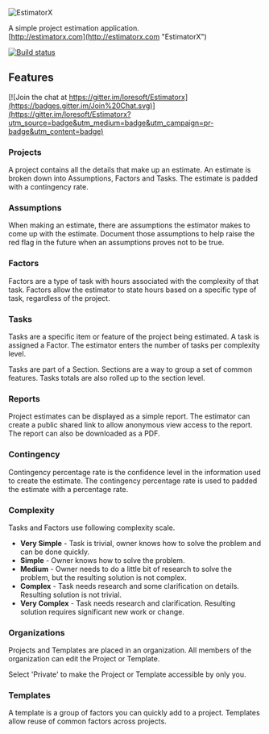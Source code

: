 ![EstimatorX](https://raw.githubusercontent.com/loresoft/Estimatorx/master/Code/Source/Estimatorx.Web/Content/EstimatorX-logo.png)

A simple project estimation application.   
[http://estimatorx.com](http://estimatorx.com "EstimatorX")

[![Build status](https://ci.appveyor.com/api/projects/status/8pc9g61vm9yxqrbc)](https://ci.appveyor.com/project/LoreSoft/estimatorx)

## Features

[![Join the chat at https://gitter.im/loresoft/Estimatorx](https://badges.gitter.im/Join%20Chat.svg)](https://gitter.im/loresoft/Estimatorx?utm_source=badge&utm_medium=badge&utm_campaign=pr-badge&utm_content=badge)

### Projects

A project contains all the details that make up an estimate. An estimate is broken down into Assumptions, Factors and Tasks. The estimate is padded with a contingency rate.

### Assumptions

When making an estimate, there are assumptions the estimator makes to come up with the estimate. Document those assumptions to help raise the red flag in the future when an assumptions proves not to be true.

### Factors

Factors are a type of task with hours associated with the complexity of that task. Factors allow the estimator to state hours based on a specific type of task, regardless of the project.

### Tasks

Tasks are a specific item or feature of the project being estimated. A task is assigned a Factor. The estimator enters the number of tasks per complexity level.

Tasks are part of a Section. Sections are a way to group a set of common features. Tasks totals are also rolled up to the section level.

### Reports

Project estimates can be displayed as a simple report. The estimator can create a public shared link to allow anonymous view access to the report. The report can also be downloaded as a PDF.

### Contingency

Contingency percentage rate is the confidence level in the information used to create the estimate. The contingency percentage rate is used to padded the estimate with a percentage rate.

### Complexity

Tasks and Factors use following complexity scale.

* **Very Simple** - Task is trivial, owner knows how to solve the problem and can be done quickly.
* **Simple** - Owner knows how to solve the problem.
* **Medium** - Owner needs to do a little bit of research to solve the problem, but the resulting solution is not complex.
* **Complex** - Task needs research and some clarification on details. Resulting solution is not trivial.
* **Very Complex** - Task needs research and clarification. Resulting solution requires significant new work or change.

### Organizations

Projects and Templates are placed in an organization. All members of the organization can edit the Project or Template.

Select 'Private' to make the Project or Template accessible by only you.

### Templates

A template is a group of factors you can quickly add to a project. Templates allow reuse of common factors across projects.